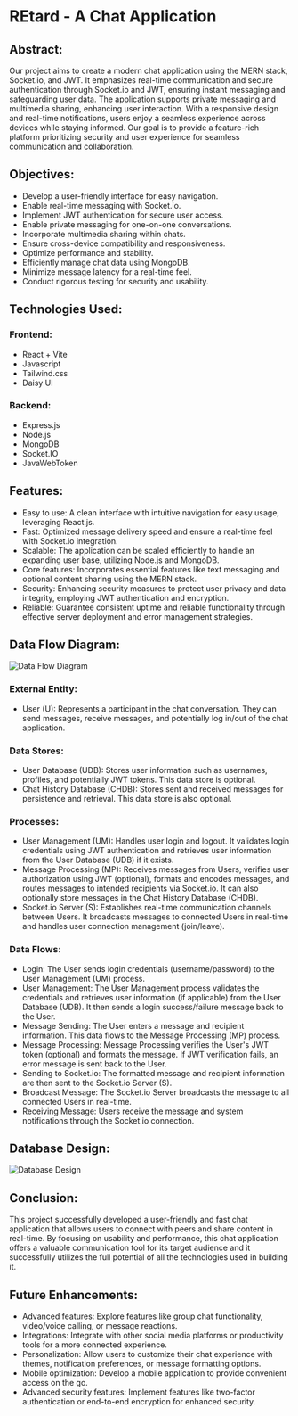
# REtard - A Chat Application

## Abstract:
Our project aims to create a modern chat application using the MERN stack, Socket.io, and JWT. It emphasizes real-time communication and secure authentication through Socket.io and JWT, ensuring instant messaging and safeguarding user data. The application supports private messaging and multimedia sharing, enhancing user interaction. With a responsive design and real-time notifications, users enjoy a seamless experience across devices while staying informed. Our goal is to provide a feature-rich platform prioritizing security and user experience for seamless communication and collaboration.

## Objectives:
- Develop a user-friendly interface for easy navigation.
- Enable real-time messaging with Socket.io.
- Implement JWT authentication for secure user access.
- Enable private messaging for one-on-one conversations.
- Incorporate multimedia sharing within chats.
- Ensure cross-device compatibility and responsiveness.
- Optimize performance and stability.
- Efficiently manage chat data using MongoDB.
- Minimize message latency for a real-time feel.
- Conduct rigorous testing for security and usability.

## Technologies Used:
### Frontend:
- React + Vite
- Javascript
- Tailwind.css
- Daisy UI
### Backend:
- Express.js
- Node.js
- MongoDB
- Socket.IO
- JavaWebToken

## Features:
- Easy to use: A clean interface with intuitive navigation for easy usage, leveraging React.js.
- Fast: Optimized message delivery speed and ensure a real-time feel with Socket.io integration.
- Scalable: The application can be scaled efficiently to handle an expanding user base, utilizing Node.js and MongoDB.
- Core features: Incorporates essential features like text messaging and optional content sharing using the MERN stack.
- Security: Enhancing security measures to protect user privacy and data integrity, employing JWT authentication and encryption.
- Reliable: Guarantee consistent uptime and reliable functionality through effective server deployment and error management strategies.

## Data Flow Diagram:
![Data Flow Diagram](https://lh7-us.googleusercontent.com/Un09WIM72Jdh-v-khm5q_pwt-FDHRgm28LJf23fQdenZqU6qapnuJIjWmkNLM5QP5FCv9F0KnmljpmvT5LYDOmq23B4X3sdnjttxZGhDBAW06EYCEbaF25-X5nRSdSWGEzZG6WGRJ_ZA_BOyMDoCHeI)

### External Entity:
- User (U): Represents a participant in the chat conversation. They can send messages, receive messages, and potentially log in/out of the chat application.
### Data Stores:
- User Database (UDB): Stores user information such as usernames, profiles, and potentially JWT tokens. This data store is optional.
- Chat History Database (CHDB): Stores sent and received messages for persistence and retrieval. This data store is also optional.
### Processes:
- User Management (UM): Handles user login and logout. It validates login credentials using JWT authentication and retrieves user information from the User Database (UDB) if it exists.
- Message Processing (MP): Receives messages from Users, verifies user authorization using JWT (optional), formats and encodes messages, and routes messages to intended recipients via Socket.io. It can also optionally store messages in the Chat History Database (CHDB).
- Socket.io Server (S): Establishes real-time communication channels between Users. It broadcasts messages to connected Users in real-time and handles user connection management (join/leave).
### Data Flows:
- Login: The User sends login credentials (username/password) to the User Management (UM) process.
- User Management: The User Management process validates the credentials and retrieves user information (if applicable) from the User Database (UDB). It then sends a login success/failure message back to the User.
- Message Sending: The User enters a message and recipient information. This data flows to the Message Processing (MP) process.
- Message Processing: Message Processing verifies the User's JWT token (optional) and formats the message. If JWT verification fails, an error message is sent back to the User.
- Sending to Socket.io: The formatted message and recipient information are then sent to the Socket.io Server (S).
- Broadcast Message: The Socket.io Server broadcasts the message to all connected Users in real-time.
- Receiving Message: Users receive the message and system notifications through the Socket.io connection.

## Database Design:
![Database Design](https://lh7-us.googleusercontent.com/Yc6jWd2ZSwJY85fwW8VO1R3WIbimEE-hM2hdmRBIqgjeip3SwkEH_Y-EXvYZCtVoUFi1TVPIQRsFY_gl-85bvS4cNoy-w8BAe5-5GyBEr811IBTrk9LEUfuApv4o_1837rTXJ39aLizMEhS6sVoWdZY)

## Conclusion:
This project successfully developed a user-friendly and fast chat application that allows users to connect with peers and share content in real-time. By focusing on usability and performance, this chat application offers a valuable communication tool for its target audience and it successfully utilizes the full potential of all the technologies used in building it.

## Future Enhancements:
- Advanced features: Explore features like group chat functionality, video/voice calling, or message reactions.
- Integrations: Integrate with other social media platforms or productivity tools for a more connected experience.
- Personalization: Allow users to customize their chat experience with themes, notification preferences, or message formatting options.
- Mobile optimization: Develop a mobile application to provide convenient access on the go.
- Advanced security features: Implement features like two-factor authentication or end-to-end encryption for enhanced security.
